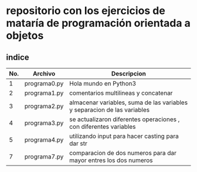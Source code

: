 # repositorio con los ejercicios de mataría de programación orientada a objetos  

## indice

|No.|Archivo|Descripcion|
|--|--|--|
|1|programa0.py|Hola mundo en Python3|
|2|programa1.py|comentarios multilineas y concatenar|
|3|programa2.py|almacenar variables, suma de las variables y separacion de las variables
|4|programa3.py|se actualizaron diferentes operaciones , con diferentes variables  
|5|programa4.py|utilizando input para hacer casting para dar str 
|7|programa7.py|comparacion de dos numeros para dar mayor entres los dos numeros 